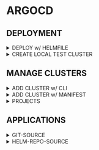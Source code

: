 # ARGOCD

## DEPLOYMENT

<details><summary>DEPLOY w/ HELMFILE</summary>

```bash

```

</details>

<details><summary>CREATE LOCAL TEST CLUSTER</summary>

```bash
LOCAL_IP=$(hostname -I | awk '{print $1}')

cat <<EOF > kind-cluster.yaml
---
kind: Cluster
apiVersion: kind.x-k8s.io/v1alpha4
networking:
  apiServerAddress: ${LOCAL_IP}
  disableDefaultCNI: true
  kubeProxyMode: none
nodes:
  - role: control-plane
    image: kindest/node:v1.32.2
    kubeadmConfigPatches:
      - |
        kind: InitConfiguration
        nodeRegistration:
          kubeletExtraArgs:
            node-labels: "ingress-ready=true"
    extraPortMappings:
      - containerPort: 6443
        hostPort: 36443
        protocol: TCP
  - role: worker
    image: kindest/node:v1.32.2
    extraMounts:
      - hostPath: /mnt/data-node1  # Host directory to mount
        containerPath: /data       # Mount path inside the KinD node
EOF

mkdir -p ~/.kube || true
kind create cluster --name maverick --config kind-cluster.yaml --kubeconfig ~/.kube/maverick
```

</details>

## MANAGE CLUSTERS

<details><summary>ADD CLUSTER w/ CLI</summary>

```bash

```

</details>

<details><summary>ADD CLUSTER w/ MANIFEST</summary>

```bash

```

</details>

<details><summary>PROJECTS</summary>

```bash

```

</details>

## APPLICATIONS

<details><summary>GIT-SOURCE</summary>

```bash

```

</details>

<details><summary>HELM-REPO-SOURCE</summary>

```bash

```

</details>
